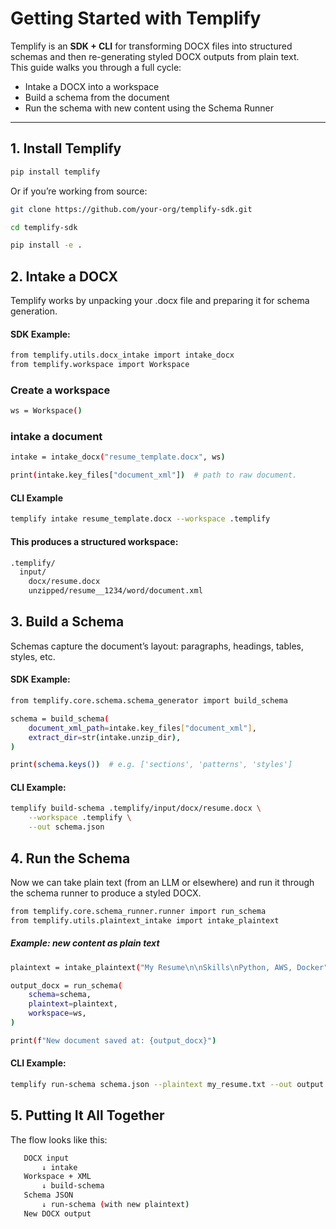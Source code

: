 # Getting Started with Templify

Templify is an **SDK + CLI** for transforming DOCX files into structured schemas and then re-generating styled DOCX outputs from plain text.  
This guide walks you through a full cycle:

- Intake a DOCX into a workspace  
- Build a schema from the document  
- Run the schema with new content using the Schema Runner  

---

## 1. Install Templify

```bash
pip install templify
```

Or if you’re working from source:


```bash
git clone https://github.com/your-org/templify-sdk.git
```

```bash
cd templify-sdk
```

```bash
pip install -e .
```


## 2. Intake a DOCX
Templify works by unpacking your .docx file and preparing it for schema generation.

#### SDK Example:

```bash
from templify.utils.docx_intake import intake_docx
from templify.workspace import Workspace
```

### Create a workspace
```bash
ws = Workspace()
```
### intake a document
```bash
intake = intake_docx("resume_template.docx", ws)
```

```bash
print(intake.key_files["document_xml"])  # path to raw document.
```

#### CLI Example


```bash
templify intake resume_template.docx --workspace .templify
```

#### This produces a structured workspace:

```bash
.templify/
  input/
    docx/resume.docx
    unzipped/resume__1234/word/document.xml
```

## 3. Build a Schema
Schemas capture the document’s layout: paragraphs, headings, tables, styles, etc.

#### SDK Example:

```bash
from templify.core.schema.schema_generator import build_schema
```

```bash
schema = build_schema(
    document_xml_path=intake.key_files["document_xml"],
    extract_dir=str(intake.unzip_dir),
)
```

```bash
print(schema.keys())  # e.g. ['sections', 'patterns', 'styles']
```

#### CLI Example:

```bash
templify build-schema .templify/input/docx/resume.docx \
    --workspace .templify \
    --out schema.json
```

## 4. Run the Schema
Now we can take plain text (from an LLM or elsewhere) and run it through the schema runner to produce a styled DOCX.

```bash
from templify.core.schema_runner.runner import run_schema
from templify.utils.plaintext_intake import intake_plaintext
```

##### Example: new content as plain text

```bash
plaintext = intake_plaintext("My Resume\n\nSkills\nPython, AWS, Docker")
```

```bash
output_docx = run_schema(
    schema=schema,
    plaintext=plaintext,
    workspace=ws,
)
```

```bash
print(f"New document saved at: {output_docx}")
```

#### CLI Example:

```bash
templify run-schema schema.json --plaintext my_resume.txt --out output.docx
```

## 5. Putting It All Together
The flow looks like this:

```bash
   DOCX input
       ↓ intake
   Workspace + XML
       ↓ build-schema
   Schema JSON
       ↓ run-schema (with new plaintext)
   New DOCX output
```